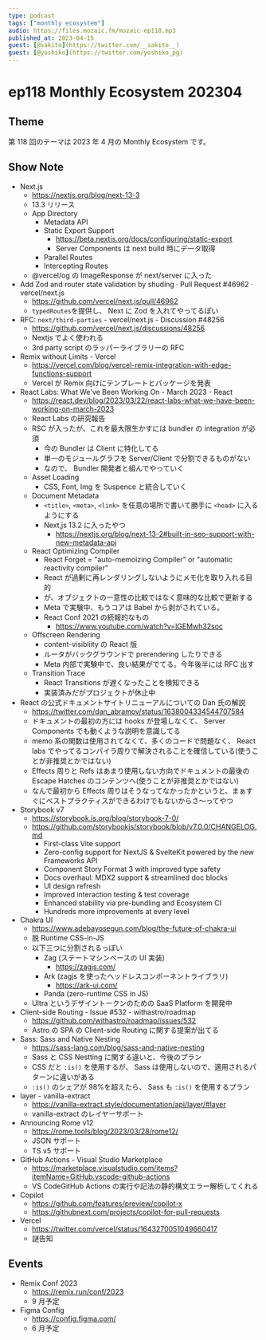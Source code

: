 ```yaml
---
type: podcast
tags: ["monthly ecosystem"]
audio: https://files.mozaic.fm/mozaic-ep118.mp3
published_at: 2023-04-15
guest: [@sakito](https://twitter.com/__sakito__)
guest: [@yoshiko](https://twitter.com/yoshiko_pg)
---
```


# ep118 Monthly Ecosystem 202304

## Theme

第 118 回のテーマは 2023 年 4 月の Monthly Ecosystem です。


## Show Note

- Next.js
  - https://nextjs.org/blog/next-13-3
  - 13.3 リリース
  - App Directory
    - Metadata API
    - Static Export Support
      - https://beta.nextjs.org/docs/configuring/static-export
      - Server Components は next build 時にデータ取得
    - Parallel Routes
    - Intercepting Routes
  - @vercel/og の ImageResponse が next/server に入った
- Add Zod and router state validation by shuding · Pull Request #46962 · vercel/next.js
  - https://github.com/vercel/next.js/pull/46962
  - `typedRoutes`を提供し、 Next に Zod を入れてやってるぽい
- RFC: `next/third-parties` - vercel/next.js - Discussion #48256
  - https://github.com/vercel/next.js/discussions/48256
  - Nextjs でよく使われる
  - 3rd party script のラッパーライブラリーの RFC
- Remix without Limits - Vercel
  - https://vercel.com/blog/vercel-remix-integration-with-edge-functions-support
  - Vercel が Remix 向けにテンプレートとパッケージを発表
- React Labs: What We've Been Working On - March 2023 - React
  - https://react.dev/blog/2023/03/22/react-labs-what-we-have-been-working-on-march-2023
  - React Labs の研究報告
  - RSC が入ったが、これを最大限生かすには bundler の integration が必須
    - 今の Bundler は Client に特化してる
    - 単一のモジュールグラフを Server/Client で分割できるものがない
    - なので、 Bundler 開発者と組んでやっていく
  - Asset Loading
    - CSS, Font, Img を Suspence と統合していく
  - Document Metadata
    - `<title>`, `<meta>`, `<link>` を任意の場所で書いて勝手に `<head>` に入るようにする
    - Next,js 13.2 に入ったやつ
      - https://nextjs.org/blog/next-13-2#built-in-seo-support-with-new-metadata-api
  - React Optimizing Compiler
    - React Forget = "auto-memoizing Compiler" or "automatic reactivity compiler"
    - React が過剰に再レンダリングしないようにメモ化を取り入れる目的
    - が、オブジェクトの一意性の比較ではなく意味的な比較で更新する
    - Meta で実験中、もうコアは Babel から剥がされている。
    - React Conf 2021 の続報的なもの
      - https://www.youtube.com/watch?v=lGEMwh32soc
  - Offscreen Rendering
    - content-visibliity の React 版
    - ルータがバックグラウンドで prerendering したりできる
    - Meta 内部で実験中で、良い結果がでてる。今年後半には RFC 出す
  - Transition Trace
    - React Transitions が遅くなったことを検知できる
    - 実装済みだがプロジェクトが休止中
- React の公式ドキュメントサイトリニューアルについての Dan 氏の解説
  - https://twitter.com/dan_abramov/status/1638004334544707584
  - ドキュメントの最初の方には hooks が登場しなくて、 Server Components でも動くような説明を意識してる
  - memo 系の関数は使用されてなくて、多くのコードで問題なく、 React labs でやってるコンパイラ周りで解決されることを確信している(使うことが非推奨とかではない)
  - Effects 周りと Refs はあまり使用しない方向でドキュメントの最後の Escape Hatches のコンテンツへ(使うことが非推奨とかではない)
  - なんで最初から Effects 周りはそうなってなかったかというと、まぁすぐにベストプラクティスができるわけでもないからさ〜ってやつ
- Storybook v7
  - https://storybook.js.org/blog/storybook-7-0/
  - https://github.com/storybookjs/storybook/blob/v7.0.0/CHANGELOG.md
    - First-class Vite support
    - Zero-config support for NextJS & SvelteKit powered by the new Frameworks API
    - Component Story Format 3 with improved type safety
    - Docs overhaul: MDX2 support & streamlined doc blocks
    - UI design refresh
    - Improved interaction testing & test coverage
    - Enhanced stability via pre-bundling and Ecosystem CI
    - Hundreds more improvements at every level
- Chakra UI
  - https://www.adebayosegun.com/blog/the-future-of-chakra-ui
  - 脱 Runtime CSS-in-JS
  - 以下三つに分割されるっぽい
    - Zag (ステートマシンベースの UI 実装)
      - https://zagjs.com/
    - Ark (zagjs を使ったヘッドレスコンポーネントライブラリ)
      - https://ark-ui.com/
    - Panda (zero-runtime CSS in JS)
  - Ultra というデザイントークンのための SaaS Platform を開発中
- Client-side Routing - Issue #532 - withastro/roadmap
  - https://github.com/withastro/roadmap/issues/532
  - Astro の SPA の Client-side Routing に関する提案が出てる
- Sass: Sass and Native Nesting
  - https://sass-lang.com/blog/sass-and-native-nesting
  - Sass と CSS Nestting に関する違いと、今後のプラン
  - CSS だと `:is()` を使用するが、 Sass は使用しないので、適用されるパターンに違いがある
  - `:is()` のシェアが 98%を超えたら、 Sass も `:is()` を使用するプラン
- layer - vanilla-extract
  - https://vanilla-extract.style/documentation/api/layer/#layer
  - vanilla-extract のレイヤーサポート
- Announcing Rome v12
  - https://rome.tools/blog/2023/03/28/rome12/
  - JSON サポート
  - TS v5 サポート
- GitHub Actions - Visual Studio Marketplace
  - https://marketplace.visualstudio.com/items?itemName=GitHub.vscode-github-actions
  - VS CodeGitHub Actions の実行や記法の静的構文エラー解析してくれる
- Copilot
  - https://github.com/features/preview/copilot-x
  - https://githubnext.com/projects/copilot-for-pull-requests
- Vercel
  - https://twitter.com/vercel/status/1643270051049660417
  - 謎告知


## Events

- Remix Conf 2023
  - https://remix.run/conf/2023
  - 9 月予定
- Figma Config
  - https://config.figma.com/
  - 6 月予定
